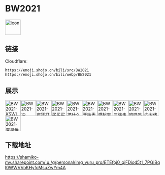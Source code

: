 # BW2021
<img src="https://emoji.shojo.cn/bili/src/BW2021/icon.png" width="50" height="50" alt="icon">

## 链接
Cloudflare:
```
https://emoji.shojo.cn/bili/src/BW2021
https://emoji.shojo.cn/bili/webp/BW2021
```
## 展示
<img src="https://emoji.shojo.cn/bili/src/BW2021/BW2021-KSWL.png" width="50" height="50" alt="BW2021-KSWL"><img src="https://emoji.shojo.cn/bili/src/BW2021/BW2021-冲.png" width="50" height="50" alt="BW2021-冲"><img src="https://emoji.shojo.cn/bili/src/BW2021/BW2021-疯狂打call.png" width="50" height="50" alt="BW2021-疯狂打call"><img src="https://emoji.shojo.cn/bili/src/BW2021/BW2021-买买买.png" width="50" height="50" alt="BW2021-买买买"><img src="https://emoji.shojo.cn/bili/src/BW2021/BW2021-搞什么飞机.png" width="50" height="50" alt="BW2021-搞什么飞机"><img src="https://emoji.shojo.cn/bili/src/BW2021/BW2021-开始表演.png" width="50" height="50" alt="BW2021-开始表演"><img src="https://emoji.shojo.cn/bili/src/BW2021/BW2021-燃起来了.png" width="50" height="50" alt="BW2021-燃起来了"><img src="https://emoji.shojo.cn/bili/src/BW2021/BW2021-三连走你.png" width="50" height="50" alt="BW2021-三连走你"><img src="https://emoji.shojo.cn/bili/src/BW2021/BW2021-呜呜呜.png" width="50" height="50" alt="BW2021-呜呜呜"><img src="https://emoji.shojo.cn/bili/src/BW2021/BW2021-向大佬低头.png" width="50" height="50" alt="BW2021-向大佬低头"><img src="https://emoji.shojo.cn/bili/src/BW2021/BW2021-真是绝了.png" width="50" height="50" alt="BW2021-真是绝了">

## 下载地址

https://shamiko-my.sharepoint.com/:u:/g/personal/img_yuru_pro/ETEfoj0_qjFDiod5t1_7PGIBql0WWVVoKHyfcMsuZwYm4A